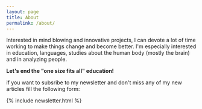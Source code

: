 ```yaml
---
layout: page
title: About
permalink: /about/
---
```


Interested in mind blowing and innovative projects, I can devote a lot of time working to make things change and become better. I'm especially interested in education, languages, studies about the human body (mostly the brain) and in analyzing people.

**Let's end the "one size fits all" education!**

if you want to subsribe to my newsletter and don't miss any of my new articles fill the following form:

{% include newsletter.html %}
